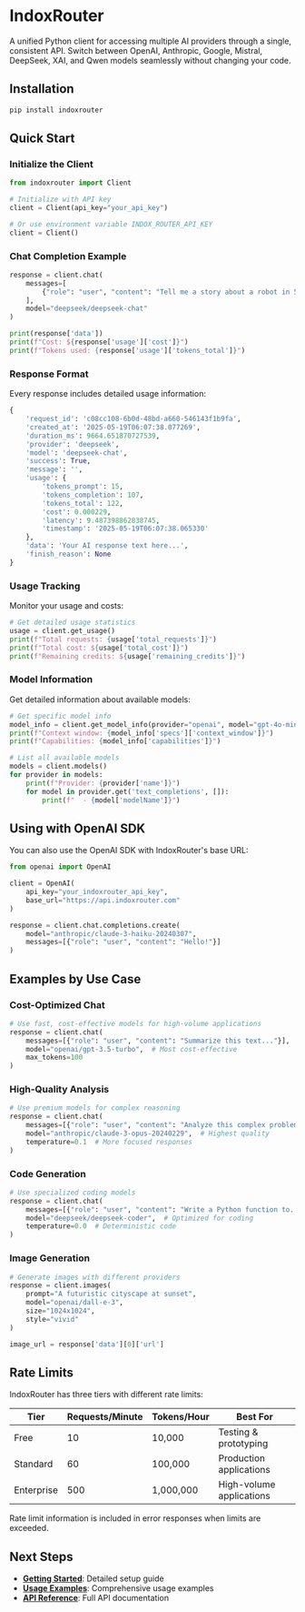 # IndoxRouter

A unified Python client for accessing multiple AI providers through a single, consistent API. Switch between OpenAI, Anthropic, Google, Mistral, DeepSeek, XAI, and Qwen models seamlessly without changing your code.

## Installation

```bash
pip install indoxrouter
```

## Quick Start

### Initialize the Client

```python
from indoxrouter import Client

# Initialize with API key
client = Client(api_key="your_api_key")

# Or use environment variable INDOX_ROUTER_API_KEY
client = Client()
```

### Chat Completion Example

```python
response = client.chat(
    messages=[
        {"role": "user", "content": "Tell me a story about a robot in 5 sentences."}
    ],
    model="deepseek/deepseek-chat"
)

print(response['data'])
print(f"Cost: ${response['usage']['cost']}")
print(f"Tokens used: {response['usage']['tokens_total']}")
```

### Response Format

Every response includes detailed usage information:

```python
{
    'request_id': 'c08cc108-6b0d-48bd-a660-546143f1b9fa',
    'created_at': '2025-05-19T06:07:38.077269',
    'duration_ms': 9664.651870727539,
    'provider': 'deepseek',
    'model': 'deepseek-chat',
    'success': True,
    'message': '',
    'usage': {
        'tokens_prompt': 15,
        'tokens_completion': 107,
        'tokens_total': 122,
        'cost': 0.000229,
        'latency': 9.487398862838745,
        'timestamp': '2025-05-19T06:07:38.065330'
    },
    'data': 'Your AI response text here...',
    'finish_reason': None
}
```

### Usage Tracking

Monitor your usage and costs:

```python
# Get detailed usage statistics
usage = client.get_usage()
print(f"Total requests: {usage['total_requests']}")
print(f"Total cost: ${usage['total_cost']}")
print(f"Remaining credits: ${usage['remaining_credits']}")
```

### Model Information

Get detailed information about available models:

```python
# Get specific model info
model_info = client.get_model_info(provider="openai", model="gpt-4o-mini")
print(f"Context window: {model_info['specs']['context_window']}")
print(f"Capabilities: {model_info['capabilities']}")

# List all available models
models = client.models()
for provider in models:
    print(f"Provider: {provider['name']}")
    for model in provider.get('text_completions', []):
        print(f"  - {model['modelName']}")
```

## Using with OpenAI SDK

You can also use the OpenAI SDK with IndoxRouter's base URL:

```python
from openai import OpenAI

client = OpenAI(
    api_key="your_indoxrouter_api_key",
    base_url="https://api.indoxrouter.com"
)

response = client.chat.completions.create(
    model="anthropic/claude-3-haiku-20240307",
    messages=[{"role": "user", "content": "Hello!"}]
)
```

## Examples by Use Case

### Cost-Optimized Chat

```python
# Use fast, cost-effective models for high-volume applications
response = client.chat(
    messages=[{"role": "user", "content": "Summarize this text..."}],
    model="openai/gpt-3.5-turbo",  # Most cost-effective
    max_tokens=100
)
```

### High-Quality Analysis

```python
# Use premium models for complex reasoning
response = client.chat(
    messages=[{"role": "user", "content": "Analyze this complex problem..."}],
    model="anthropic/claude-3-opus-20240229",  # Highest quality
    temperature=0.1  # More focused responses
)
```

### Code Generation

```python
# Use specialized coding models
response = client.chat(
    messages=[{"role": "user", "content": "Write a Python function to..."}],
    model="deepseek/deepseek-coder",  # Optimized for coding
    temperature=0.0  # Deterministic code
)
```

### Image Generation

```python
# Generate images with different providers
response = client.images(
    prompt="A futuristic cityscape at sunset",
    model="openai/dall-e-3",
    size="1024x1024",
    style="vivid"
)

image_url = response['data'][0]['url']
```

## Rate Limits

IndoxRouter has three tiers with different rate limits:

| Tier       | Requests/Minute | Tokens/Hour | Best For                 |
| ---------- | --------------- | ----------- | ------------------------ |
| Free       | 10              | 10,000      | Testing & prototyping    |
| Standard   | 60              | 100,000     | Production applications  |
| Enterprise | 500             | 1,000,000   | High-volume applications |

Rate limit information is included in error responses when limits are exceeded.

## Next Steps

- **[Getting Started](getting-started.md)**: Detailed setup guide
- **[Usage Examples](usage/basic-usage.md)**: Comprehensive usage examples
- **[API Reference](api/client.md)**: Full API documentation
